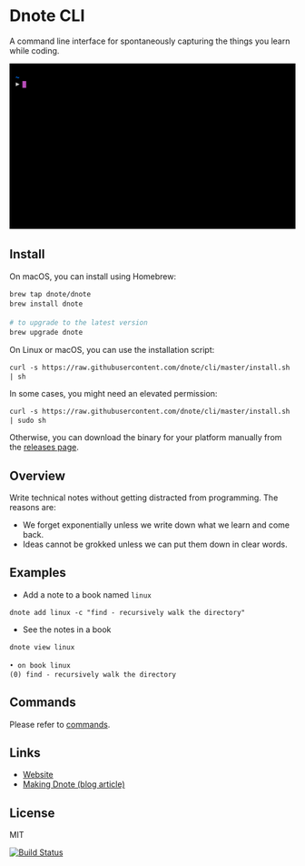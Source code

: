 # Dnote CLI

A command line interface for spontaneously capturing the things you learn while coding.

![Dnote](assets/dnote.gif)

## Install

On macOS, you can install using Homebrew:

```sh
brew tap dnote/dnote
brew install dnote

# to upgrade to the latest version
brew upgrade dnote
```

On Linux or macOS, you can use the installation script:

    curl -s https://raw.githubusercontent.com/dnote/cli/master/install.sh | sh

In some cases, you might need an elevated permission:

    curl -s https://raw.githubusercontent.com/dnote/cli/master/install.sh | sudo sh

Otherwise, you can download the binary for your platform manually from the [releases page](https://github.com/dnote/cli/releases).

## Overview

Write technical notes without getting distracted from programming. The reasons are:

- We forget exponentially unless we write down what we learn and come back.
- Ideas cannot be grokked unless we can put them down in clear words.

## Examples

- Add a note to a book named `linux`

```
dnote add linux -c "find - recursively walk the directory"
```

- See the notes in a book

```
dnote view linux

• on book linux
(0) find - recursively walk the directory
```

## Commands

Please refer to [commands](/COMMANDS.md).

## Links

* [Website](https://dnote.io)
* [Making Dnote (blog article)](https://github.com/dnote-io/cli)

## License

MIT

[![Build Status](https://travis-ci.org/dnote/cli.svg?branch=master)](https://travis-ci.org/dnote/cli)
